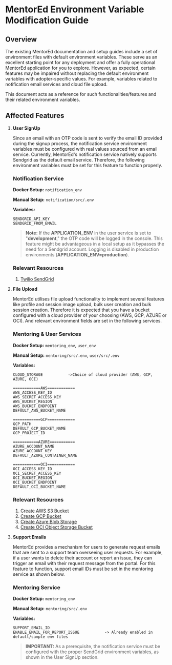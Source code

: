 # MentorEd Environment Variable Modification Guide

## Overview

The existing MentorEd documentation and setup guides include a set of environment files with default environment variables. These serve as an excellent starting point for any deployment and offer a fully operational MentorEd application for you to explore. However, as expected, certain features may be impaired without replacing the default environment variables with adopter-specific values. For example, variables related to notification email services and cloud file upload.

This document acts as a reference for such functionalities/features and their related environment variables.

## Affected Features

1. **User SignUp**

    Since an email with an OTP code is sent to verify the email ID provided during the signup process, the notification service environment variables must be configured with real values sourced from an email service. Currently, MentorEd's notification service natively supports Sendgrid as the default email service. Therefore, the following environment variables must be set for this feature to function properly.

    ### Notification Service

    **Docker Setup:** `notification_env`

    **Manual Setup:** `notification/src/.env`

    **Variables:**

    ```
    SENDGRID_API_KEY
    SENDGRID_FROM_EMAIL
    ```

    > **Note:** If the **APPLICATION_ENV** in the user service is set to "**development**," the OTP code will be logged in the console. This feature might be advantageous in a local setup as it bypasses the need for a Sendgrid account. Logging is disabled in production environments (**APPLICATION_ENV=production**).

    ### Relevant Resources

    1. [Twilio SendGrid](https://sendgrid.com/en-us)

2. **File Upload**

    MentorEd utilises file upload functionality to implement several features like profile and session image upload, bulk user creation and bulk session creation. Therefore it is expected that you have a bucket configured with a cloud provider of your choosing (AWS, GCP, AZURE or OCI). And relevant environment fields are set in the following services.

    ### Mentoring & User Services

    **Docker Setup:** `mentoring_env`, `user_env`

    **Manual Setup:** `mentoring/src/.env`, `user/src/.env`

    **Variables:**

    ```
    CLOUD_STORAGE			->Choice of cloud provider (AWS, GCP, AZURE, OCI)

    ============AWS============
    AWS_ACCESS_KEY_ID
    AWS_SECRET_ACCESS_KEY
    AWS_BUCKET_REGION
    AWS_BUCKET_ENDPOINT
    DEFAULT_AWS_BUCKET_NAME

    ============GCP============
    GCP_PATH
    DEFAULT_GCP_BUCKET_NAME
    GCP_PROJECT_ID

    ===========AZURE===========
    AZURE_ACCOUNT_NAME
    AZURE_ACCOUNT_KEY
    DEFAULT_AZURE_CONTAINER_NAME

    ============OCI============
    OCI_ACCESS_KEY_ID
    OCI_SECRET_ACCESS_KEY
    OCI_BUCKET_REGION
    OCI_BUCKET_ENDPOINT
    DEFAULT_OCI_BUCKET_NAME
    ```

    ### Relevant Resources

    1. [Create AWS S3 Bucket](https://docs.aws.amazon.com/AmazonS3/latest/userguide/create-bucket-overview.html)
    2. [Create GCP Bucket](https://cloud.google.com/storage/docs/creating-buckets)
    3. [Create Azure Blob Storage](https://learn.microsoft.com/en-us/azure/storage/blobs/storage-quickstart-blobs-portal)
    4. [Create OCI Object Storage Bucket](https://docs.oracle.com/en-us/iaas/Content/Object/Tasks/managingbuckets_topic-To_create_a_bucket.htm)

3. **Support Emails**

    MentorEd provides a mechanism for users to generate request emails that are sent to a support team overseeing user requests. For example, if a user wants to delete their account or report an issue, they can trigger an email with their request message from the portal. For this feature to function, support email IDs must be set in the mentoring service as shown below.

    ### Mentoring Service

    **Docker Setup:** `mentoring_env`

    **Manual Setup:** `mentoring/src/.env`

    **Variables:**

    ```
    SUPPORT_EMAIL_ID
    ENABLE_EMAIL_FOR_REPORT_ISSUE			-> Already enabled in default/sample env files
    ```

    > **IMPORTANT:** As a prerequisite, the notification service must be configured with the proper SendGrid environment variables, as shown in the User SignUp section.
